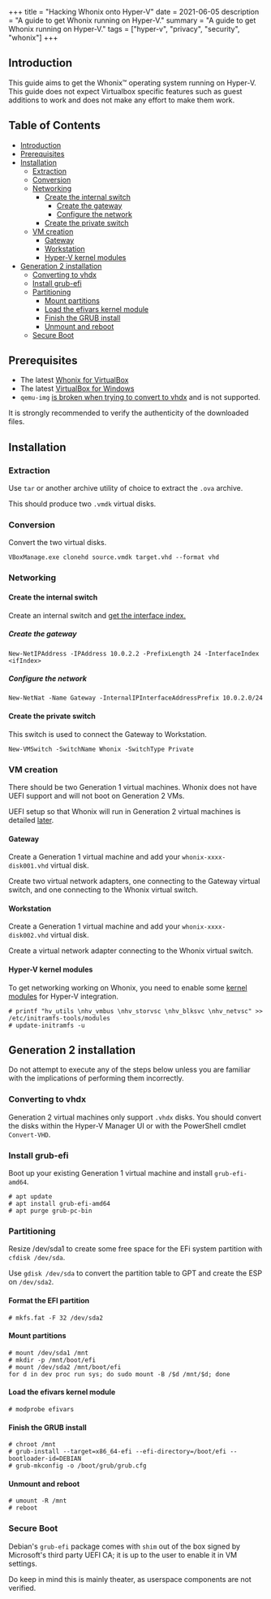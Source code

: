 +++
title = "Hacking Whonix onto Hyper-V"
date = 2021-06-05
description = "A guide to get Whonix running on Hyper-V."
summary = "A guide to get Whonix running on Hyper-V."
tags = ["hyper-v", "privacy", "security", "whonix"]
+++

## Introduction

This guide aims to get the Whonix™ operating system running on Hyper-V. This guide does not expect Virtualbox specific features such as guest additions to work and does not make any effort to make them work.


## Table of Contents

* [Introduction](#introduction)
* [Prerequisites](#prerequisites)
* [Installation](#installation)
    * [Extraction](#extraction)
    * [Conversion](#conversion)
    * [Networking](#networking)
        * [Create the internal switch](#create-the-internal-switch)
            * [Create the gateway](#create-the-gateway)
            * [Configure the network](#configure-the-network)
        * [Create the private switch](#create-the-private-switch)
    * [VM creation](#vm-creation)
        * [Gateway](#gateway)
        * [Workstation](#workstation)
        * [Hyper-V kernel modules](#hyper-v-kernel-modules)
* [Generation 2 installation](#generation-2-installation)
    * [Converting to vhdx](#converting-to-vhdx)
    * [Install grub-efi](#install-grub-efi)
    * [Partitioning](#partitioning)
        * [Mount partitions](#mount-partitions)
        * [Load the efivars kernel module](#load-the-efivars-kernel-module)
        * [Finish the GRUB install](#finish-the-grub-install)
        * [Unmount and reboot](#unmount-and-reboot)
    * [Secure Boot](#secure-boot)


## Prerequisites

* The latest [Whonix for VirtualBox](https://www.whonix.org/wiki/VirtualBox)
* The latest [VirtualBox for Windows](https://www.virtualbox.org/wiki/Downloads)
* `qemu-img` [is broken when trying to convert to vhdx](https://gitlab.com/qemu-project/qemu/-/issues/250) and is not supported.

It is strongly recommended to verify the authenticity of the downloaded files.

## Installation

### Extraction

Use `tar` or another archive utility of choice to extract the `.ova` archive.

This should produce two `.vmdk` virtual disks.

### Conversion

Convert the two virtual disks.

```
VBoxManage.exe clonehd source.vmdk target.vhd --format vhd
```

### Networking

#### Create the internal switch

Create an internal switch and [get the interface index.](https://docs.microsoft.com/en-us/virtualization/hyper-v-on-windows/user-guide/setup-nat-network#create-a-nat-virtual-network)

##### Create the gateway

```
New-NetIPAddress -IPAddress 10.0.2.2 -PrefixLength 24 -InterfaceIndex <ifIndex>
```

##### Configure the network

```
New-NetNat -Name Gateway -InternalIPInterfaceAddressPrefix 10.0.2.0/24
```

#### Create the private switch

This switch is used to connect the Gateway to Workstation.

```
New-VMSwitch -SwitchName Whonix -SwitchType Private
```

### VM creation 

There should be two Generation 1 virtual machines. Whonix does not have UEFI support and will not boot on Generation 2 VMs. 

UEFI setup so that Whonix will run in Generation 2 virtual machines is detailed [later](#generation-2-installation).

#### Gateway

Create a Generation 1 virtual machine and add your `whonix-xxxx-disk001.vhd` virtual disk.

Create two virtual network adapters, one connecting to the Gateway virtual switch, and one connecting to the Whonix virtual switch.

#### Workstation

Create a Generation 1 virtual machine and add your `whonix-xxxx-disk002.vhd` virtual disk.

Create a virtual network adapter connecting to the Whonix virtual switch.

#### Hyper-V kernel modules

To get networking working on Whonix, you need to enable some [kernel modules](https://blog.jitdor.com/2020/02/08/enable-hyper-v-integration-services-for-your-ubuntu-guest-vms/) for Hyper-V integration.

```
# printf "hv_utils \nhv_vmbus \nhv_storvsc \nhv_blksvc \nhv_netvsc" >> /etc/initramfs-tools/modules
# update-initramfs -u
```

## Generation 2 installation

Do not attempt to execute any of the steps below unless you are familiar with the implications of performing them incorrectly.

### Converting to vhdx

Generation 2 virtual machines only support `.vhdx` disks. You should convert the disks within the Hyper-V Manager UI or with the PowerShell cmdlet `Convert-VHD`.

### Install grub-efi

Boot up your existing Generation 1 virtual machine and install `grub-efi-amd64`.

```
# apt update
# apt install grub-efi-amd64
# apt purge grub-pc-bin
```

### Partitioning

Resize /dev/sda1 to create some free space for the EFi system partition with `cfdisk /dev/sda`.

Use `gdisk /dev/sda` to convert the partition table to GPT and create the ESP on `/dev/sda2`.

#### Format the EFI partition

```
# mkfs.fat -F 32 /dev/sda2
```

#### Mount partitions

```
# mount /dev/sda1 /mnt
# mkdir -p /mnt/boot/efi
# mount /dev/sda2 /mnt/boot/efi
for d in dev proc run sys; do sudo mount -B /$d /mnt/$d; done
```

#### Load the efivars kernel module

```
# modprobe efivars
```

#### Finish the GRUB install

```
# chroot /mnt
# grub-install --target=x86_64-efi --efi-directory=/boot/efi --bootloader-id=DEBIAN
# grub-mkconfig -o /boot/grub/grub.cfg
```

#### Unmount and reboot

```
# umount -R /mnt
# reboot
```

### Secure Boot

Debian's `grub-efi` package comes with `shim` out of the box signed by Microsoft's third party UEFI CA; it is up to the user to enable it in VM settings.

Do keep in mind this is mainly theater, as userspace components are not verified.
